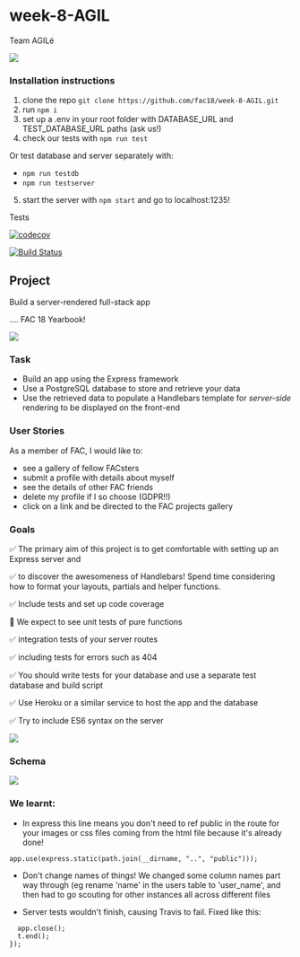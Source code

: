 # week-8-AGIL

Team AGILé

![](https://media.giphy.com/media/UatRnEUNX8iCQ/giphy.gif)

### Installation instructions
1. clone the repo ```git clone https://github.com/fac18/week-8-AGIL.git```
2. run ```npm i``` 
3. set up a .env in your root folder with DATABASE_URL and TEST_DATABASE_URL paths (ask us!)
4. check our tests with ```npm run test```

Or test database and server separately with:
  * ```npm run testdb```
  * ```npm run testserver```
  
5. start the server with ```npm start``` and go to localhost:1235!

Tests

[![codecov](https://codecov.io/gh/fac18/week-8-AGIL/branch/master/graph/badge.svg)](https://codecov.io/gh/fac18/week-8-AGIL)

[![Build Status](https://travis-ci.com/fac18/week-8-AGIL.svg?branch=master)](https://travis-ci.com/fac18/week-8-AGIL)

## Project

Build a server-rendered full-stack app


.... FAC 18 Yearbook!

![](https://i.imgur.com/wRWHHBk.png=100x)


### Task

- Build an app using the Express framework
- Use a PostgreSQL database to store and retrieve your data
- Use the retrieved data to populate a Handlebars template for _server-side_ rendering to be displayed on the front-end

### User Stories
As a member of FAC, I would like to: 

- see a gallery of fellow FACsters
- submit a profile with details about myself
- see the details of other FAC friends
- delete my profile if I so choose (GDPR!!)
- click on a link and be directed to the FAC projects gallery

### Goals

✅ The primary aim of this project is to get comfortable with setting up an Express server and 

✅ to discover the awesomeness of Handlebars! Spend time considering how to format your layouts, partials and helper functions.

✅ Include tests and set up code coverage

🤪 We expect to see unit tests of pure functions

✅ integration tests of your server routes

✅ including tests for errors such as 404

✅  You should write tests for your database and use a separate test database and build script

✅ Use Heroku or a similar service to host the app and the database

✅ Try to include ES6 syntax on the server

![](https://media.giphy.com/media/xSYLxjcvDAMlW/giphy.gif)

### Schema

![](https://i.imgur.com/AmceXjV.png)

### We learnt: 

-  In express this line means you don't need to ref public in the route for your images or css files coming from the html file because it's already done!

``app.use(express.static(path.join(__dirname, "..", "public")));``

- Don't change names of things! We changed some column names part way through (eg rename 'name' in the users table to 'user_name', and then had to go scouting for other instances all across different files

- Server tests wouldn't finish, causing Travis to fail.  Fixed like this:
```test("close server", t => {
  app.close();
  t.end();
});
```
